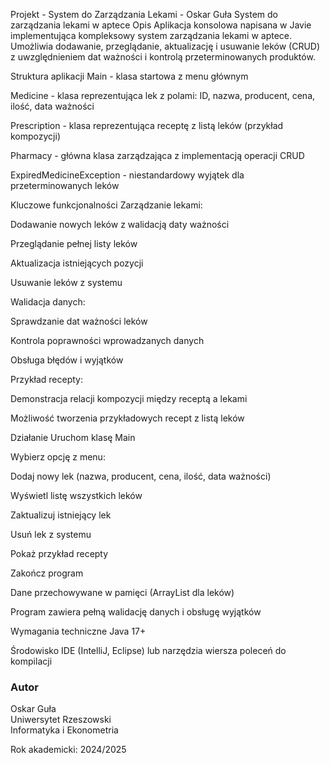 Projekt - System do Zarządzania Lekami - Oskar Guła
System do zarządzania lekami w aptece
Opis
Aplikacja konsolowa napisana w Javie implementująca kompleksowy system zarządzania lekami w aptece. Umożliwia dodawanie, przeglądanie, aktualizację i usuwanie leków (CRUD) z uwzględnieniem dat ważności i kontrolą przeterminowanych produktów.

Struktura aplikacji
Main - klasa startowa z menu głównym

Medicine - klasa reprezentująca lek z polami: ID, nazwa, producent, cena, ilość, data ważności

Prescription - klasa reprezentująca receptę z listą leków (przykład kompozycji)

Pharmacy - główna klasa zarządzająca z implementacją operacji CRUD

ExpiredMedicineException - niestandardowy wyjątek dla przeterminowanych leków

Kluczowe funkcjonalności
Zarządzanie lekami:

Dodawanie nowych leków z walidacją daty ważności

Przeglądanie pełnej listy leków

Aktualizacja istniejących pozycji

Usuwanie leków z systemu

Walidacja danych:

Sprawdzanie dat ważności leków

Kontrola poprawności wprowadzanych danych

Obsługa błędów i wyjątków

Przykład recepty:

Demonstracja relacji kompozycji między receptą a lekami

Możliwość tworzenia przykładowych recept z listą leków

Działanie
Uruchom klasę Main

Wybierz opcję z menu:

Dodaj nowy lek (nazwa, producent, cena, ilość, data ważności)

Wyświetl listę wszystkich leków

Zaktualizuj istniejący lek

Usuń lek z systemu

Pokaż przykład recepty

Zakończ program

Dane przechowywane w pamięci (ArrayList dla leków)

Program zawiera pełną walidację danych i obsługę wyjątków

Wymagania techniczne
Java 17+

Środowisko IDE (IntelliJ, Eclipse) lub narzędzia wiersza poleceń do kompilacji
### Autor
Oskar Guła  
Uniwersytet Rzeszowski  
Informatyka i Ekonometria

Rok akademicki: 2024/2025
